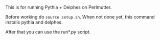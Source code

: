 This is for running Pythia + Delphes on Perlmutter.

Before working do `source setup.sh`.
When not done yet, this command installs pythia and delphes.

After that you can use the run*.py script.

